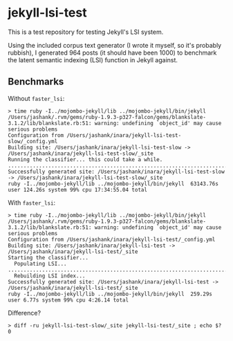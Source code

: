 jekyll-lsi-test
===============

This is a test repository for testing Jekyll's LSI system.

Using the included corpus text generator (I wrote it myself, so it's
probably rubbish), I generated 964 posts (it should have been 1000) to
benchmark the latent semantic indexing (LSI) function in Jekyll
against. 

## Benchmarks

Without `faster_lsi`:

    > time ruby -I../mojombo-jekyll/lib ../mojombo-jekyll/bin/jekyll
    /Users/jashank/.rvm/gems/ruby-1.9.3-p327-falcon/gems/blankslate-3.1.2/lib/blankslate.rb:51: warning: undefining `object_id' may cause serious problems
    Configuration from /Users/jashank/inara/jekyll-lsi-test-slow/_config.yml
    Building site: /Users/jashank/inara/jekyll-lsi-test-slow -> /Users/jashank/inara/jekyll-lsi-test-slow/_site
    Running the classifier... this could take a while.
    ....................................................................................................................................................................................................................................................................................................................................................................................................................................................................................................................................................................................................................................................................................................................................................................................................................................................................................................................................................................................................
    Successfully generated site: /Users/jashank/inara/jekyll-lsi-test-slow -> /Users/jashank/inara/jekyll-lsi-test-slow/_site
    ruby -I../mojombo-jekyll/lib ../mojombo-jekyll/bin/jekyll  63143.76s user 124.26s system 99% cpu 17:34:55.04 total

With `faster_lsi`:

    > time ruby -I../mojombo-jekyll/lib ../mojombo-jekyll/bin/jekyll 
    /Users/jashank/.rvm/gems/ruby-1.9.3-p327-falcon/gems/blankslate-3.1.2/lib/blankslate.rb:51: warning: undefining `object_id' may cause serious problems
    Configuration from /Users/jashank/inara/jekyll-lsi-test/_config.yml
    Building site: /Users/jashank/inara/jekyll-lsi-test -> /Users/jashank/inara/jekyll-lsi-test/_site
    Starting the classifier...
      Populating LSI... ....................................................................................................................................................................................................................................................................................................................................................................................................................................................................................................................................................................................................................................................................................................................................................................................................................................................................................................................................................................................................
      Rebuilding LSI index... 
    Successfully generated site: /Users/jashank/inara/jekyll-lsi-test -> /Users/jashank/inara/jekyll-lsi-test/_site
    ruby -I../mojombo-jekyll/lib ../mojombo-jekyll/bin/jekyll  259.29s user 6.77s system 99% cpu 4:26.14 total

Difference?

    > diff -ru jekyll-lsi-test-slow/_site jekyll-lsi-test/_site ; echo $? 
    0
